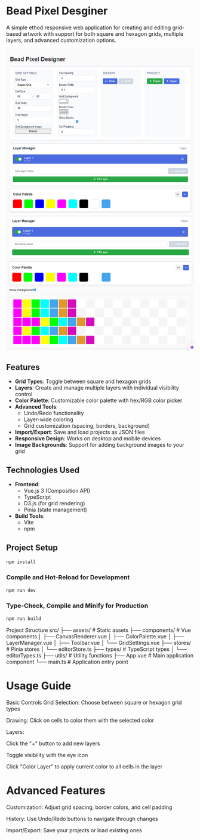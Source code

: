 # Bead Pixel Desginer

A simple ethod responsive web application for creating and editing grid-based artwork with support for both square and hexagon grids, multiple layers, and advanced customization options.

![Screenshot of Bead Pixel Designer](screenshot\bead-pixel-designer-1.png)
![Screenshot of Bead Pixel Designer](screenshot\bead-pixel-designer-2.png)

## Features

- **Grid Types**: Toggle between square and hexagon grids
- **Layers**: Create and manage multiple layers with individual visibility control
- **Color Palette**: Customizable color palette with hex/RGB color picker
- **Advanced Tools**:
  - Undo/Redo functionality
  - Layer-wide coloring
  - Grid customization (spacing, borders, background)
- **Import/Export**: Save and load projects as JSON files
- **Responsive Design**: Works on desktop and mobile devices
- **Image Backgrounds**: Support for adding background images to your grid

## Technologies Used

- **Frontend**:
  - Vue.js 3 (Composition API)
  - TypeScript
  - D3.js (for grid rendering)
  - Pinia (state management)
- **Build Tools**:
  - Vite
  - npm

## Project Setup

```sh
npm install
```

### Compile and Hot-Reload for Development

```sh
npm run dev
```

### Type-Check, Compile and Minify for Production

```sh
npm run build
```
Project Structure
src/
├── assets/          # Static assets
├── components/      # Vue components
│   ├── CanvasRenderer.vue
│   ├── ColorPalette.vue
│   ├── LayerManager.vue
│   ├── Toolbar.vue
│   └── GridSettings.vue
├── stores/          # Pinia stores
│   └── editorStore.ts
├── types/           # TypeScript types
│   └── editorTypes.ts
├── utils/           # Utility functions
├── App.vue          # Main application component
└── main.ts          # Application entry point

# Usage Guide
Basic Controls
Grid Selection: Choose between square or hexagon grid types

Drawing: Click on cells to color them with the selected color

Layers:

Click the "+" button to add new layers

Toggle visibility with the eye icon

Click "Color Layer" to apply current color to all cells in the layer

# Advanced Features
Customization: Adjust grid spacing, border colors, and cell padding

History: Use Undo/Redo buttons to navigate through changes

Import/Export: Save your projects or load existing ones
